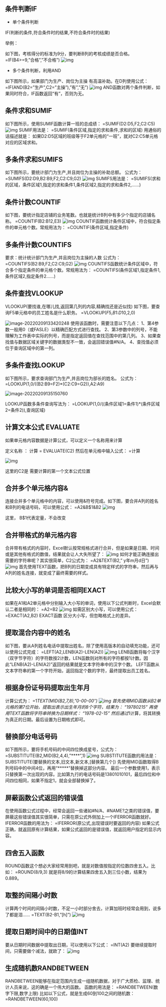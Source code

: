 ## 条件判断IF

- 单个条件判断

IF(判断的条件,符合条件时的结果,不符合条件时的结果)

举例：

如下图，考核得分的标准为9分，要判断B列的考核成绩是否合格。
=IF(B4>=9,”合格”,”不合格”)
![img](https://www.excelhome.net/uploads/allimg/180501/3-1P501094514O6.png)



- 多个条件判断，利用AND

如下图所示，如果部门为生产、岗位为主操 有高温补助。在D列使用公式：
=IF(AND(B2=”生产”,C2=”主操”),”有”,”无”)
![img](https://www.excelhome.net/uploads/allimg/180501/3-1P501094536462.png)
AND函数对两个条件判断，如果同时符合，IF函数返回“有”，否则为无。



## 条件求和SUMIF

如下图所示，使用SUMIF函数计算一班的总成绩：
=SUMIF(D2:D5,F2,C2:C5)
![img](https://www.excelhome.net/uploads/allimg/180501/3-1P501094551937.png)
SUMIF用法是：
=SUMIF(条件区域,指定的求和条件,求和的区域)
用通俗的话描述就是：
如果D2:D5区域的班级等于F2单元格的“一班”，就对C2:C5单元格对应的区域求和。



## 多条件求和SUMIFS

如下图所示，要统计部门为生产,并且岗位为主操的补助总额。
公式为：
=SUMIFS(D2:D9,B2:B9,F2,C2:C9,G2)
![img](https://www.excelhome.net/uploads/allimg/180501/3-1P501094623P4.png)
SUMIFS用法是：
=SUMIFS(求和的区域，条件区域1,指定的求和条件1,条件区域2,指定的求和条件2,……)



## **条件计数**COUNTIF

如下图，要统计指定店铺的业务笔数。也就是统计B列中有多少个指定的店铺名称。
=COUNTIF(B2:B12,E3)
![img](https://www.excelhome.net/uploads/allimg/180501/3-1P501094646291.png)
COUNTIF函数统计条件区域中，符合指定条件的单元格个数。常规用法为：
=COUNTIF(条件区域,指定条件)

## **多条件计数**COUNTIFS

要求：统计统计部门为生产,并且岗位为主操的人数
公式为：
=COUNTIFS(B2:B9,F2,C2:C9,G2)
![img](https://www.excelhome.net/uploads/allimg/180501/3-1P501094F24R.png)
COUNTIFS函数统计条件区域中，符合多个指定条件的单元格个数。常规用法为：
=COUNTIFS(条件区域1,指定条件1,条件区域2,指定条件2……)

## 条件查找VLOOKUP

VLOOKUP(要找谁,在哪儿找,返回第几列的内容,精确找还是近似找)
如下图，要查询F5单元格中的员工姓名是什么职务。
=VLOOKUP($F$5,$B$1:$D$10,2,0)

![image-20220209133420248](C:\Users\shasha\AppData\Roaming\Typora\typora-user-images\image-20220209133420248.png)
使用该函数时，需要注意以下几点：
1、第4参数一般用0（或FASLE）以精确匹配方式进行查找。
2、第3参数中的列号，不能理解为工作表中实际的列号，而是指定返回值在查找范围中的第几列。
3、如果查找值与数据区域关键字的数据类型不一致，会返回错误值#N/A。
4、查找值必须位于查询区域中的第一列。



## 多条件查找LOOKUP

如下图所示，要求查询部门为生产,并且岗位为部长的姓名。
公式为：
=LOOKUP(1,0/((B2:B9=F2)*(C2:C9=G2)),A2:A9)

![image-20220209135150760](C:\Users\shasha\AppData\Roaming\Typora\typora-user-images\image-20220209135150760.png)

LOOKUP函数多条件查询写法为：
=LOOKUP(1,0/((条件区域1=条件1)*(条件区域2=条件2)),查询区域)



## 计算文本公式 EVALUATE

如果单元格内容数据是计算公式，可以定义一个名称用来计算

定义名称 ：
计算 = EVALUATE(C2)
然后在单元格中输入公式：
=计算

![img](https://www.excelhome.net/uploads/allimg/180501/3-1P501094QaI.gif)

这里的C2是 需要计算的第一个文本公式位置



## **合并多个单元格内容**&

连接合并多个单元格中的内容，可以使用&符号完成。如下图，要合并A列的姓名和B列的电话号码，可以使用公式：
=A2&B$1&B2
![img](https://www.excelhome.net/uploads/allimg/180501/3-1P501094S4C1.png)

 

这里， B$1代表定量，不会改变



## **合并带格式的单元格内容**

合并带有格式的内容时，Excel默认按常规格式进行合并，但是如果是日期、时间或是其他有格式的数值，结果就会让人大失所望了：
![img](https://www.excelhome.net/uploads/allimg/180501/3-1P501094923150.gif)
如何才能正确连接出需要的字符串呢？其实很简单，C2公式为：
=A2&TEXT(B2,” y年m月d日”)
![img](https://www.excelhome.net/uploads/allimg/180501/3-1P501094944J4.gif)
首先使用TEXT函数，把B列的日期变成具有特定样式的字符串，然后再与A列的姓名连接，就变成了最终需要的样式。



## **比较大小写的单词是否相同EXACT**

如果在A1和A2单元格中分别输入大小写的单词，使用以下公式判断时，Excel会默认二者是相同的：
=A2=B2
![img](https://www.excelhome.net/uploads/allimg/180501/3-1P50109495K23.png)
如需区别大小写，可以使用公式：
=EXACT(A2,B2)
EXACT函数 区分大小写，但忽略格式上的差异。



## **提取混合内容中的姓名**

如下图，要从A列姓名电话中提取出姓名，除了使用高版本的自动填充功能，还可以使用公式完成：
=LEFT(A2,LENB(A2)-LEN(A2))
![img](https://www.excelhome.net/uploads/allimg/180501/3-1P5010950152C.png)
LENB函数将每个汉字（双字节字符）的字符数按2计数，LEN函数则对所有的字符都按1计数。因此“LENB(A2)-LEN(A2)”返回的结果就是文本字符串中的汉字个数。
LEFT函数从文本字符串的第一个字符开始，返回指定个数的字符，最终提取出员工姓名。



## **根据身份证号码提取出生年月**

计算公式为：
=1*TEXT(MID(B2,7,8),”0-00-00″)
![img](https://www.excelhome.net/uploads/allimg/180501/3-1P50109503B34.png)
首先使用MID函数从B2单元格的第7位开始，提取出表示出生年月的8个字符，结果为：
“19780215”
再使用TEXT函数将字符串转换为日期样式：
“1978-02-15”
然后通过*1计算，将其转换为真正的日期。最后设置为日期格式即可。



## **替换部分电话号码**

如下图所示，要将手机号码的中间四位换成星号，公式为：
=SUBSTITUTE(B2,MID(B2,4,4),”****”,1)
![img](https://www.excelhome.net/uploads/allimg/180501/3-1P5010950555R.png)
SUBSTITUTE函数的用法是：
SUBSTITUTE(要替换的文本,旧文本,新文本,[替换第几个])
先使用MID函数取得B列号码中的中间4位，再用“*****”替换掉这部分内容。
最后一个参数使用1，表示只替换第一次出现的内容。比如第九行的电话号码是13801010101，最后四位和中间四位相同，如果不指定1，就会全部替换掉了。



## **屏蔽函数公式返回的错误值**

在使用函数公式过程中，经常会返回一些诸如#N/A、#NAME?之类的错误值，要屏蔽这些错误值其实很简单，只需在原公式外侧加上一个IFERROR函数就好。
IFERROR函数的用法为：
=IFERROR(原公式,出现错误时要返回的内容)
如果公式正确，就返回原有计算结果，如果公式返回的是错误值，就返回用户指定的显示内容。

## **四舍五入函数**

ROUND函数这个想必大家经常用到吧，就是对数值按指定的位数四舍五入。比如：
=ROUND(8/9,3)
就是将8/9的计算结果四舍五入到三位小数，结果为0.889。

## **取整的间隔小时数**

计算两个时间的间隔小时数，不足一小时部分舍去，计算加班时经常会用到，说多了都是泪……
=TEXT(B2-B1,”[h]”)
![img](https://www.excelhome.net/uploads/allimg/180501/3-1P50109520W38.gif)



## **提取日期时间中的日期值**INT

要从日期时间数据中提取出日期，可以使用以下公式：
=INT(A2)
要继续提取时间，只需要做个减法，就欧了：
![img](https://www.excelhome.net/uploads/allimg/180501/3-1P501095304121.gif)

## **生成随机数**RANDBETWEEN

RANDBETWEEN能够在指定范围内生成一组随机数据，对于广大质检、监理、统计人员来说，这的确是一个伟大的函数。
函数的用法是：
=RANDBETWEEN(数字下限,数字上限)
比如以下公式，就是生成60到100之间的随机数：
=RANDBETWEEN(60,100)
